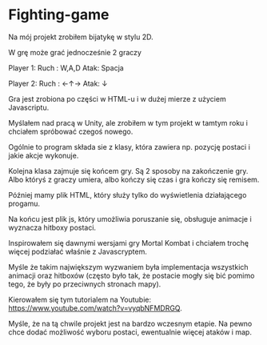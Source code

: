 # Fighting-game
Na mój projekt zrobiłem bijatykę w stylu 2D.

W grę może grać jednocześnie 2 graczy

Player 1: 
Ruch : W,A,D
Atak: Spacja

Player 2:
Ruch : ←↑→
Atak: ↓


Gra jest zrobiona po części w HTML-u i w dużej mierze z użyciem Javascriptu. 

Myślałem nad pracą w Unity, ale zrobiłem w tym projekt w tamtym roku i chciałem spróbować czegoś nowego.

Ogólnie to program składa sie z klasy, która zawiera np. pozycję postaci i jakie akcje wykonuje. 

Kolejna klasa zajmuje się końcem gry. Są 2 sposoby na zakończenie gry. Albo któryś z graczy umiera, albo kończy się czas i gra kończy się remisem.

Później mamy plik HTML, który służy tylko do wyświetlenia działającego progamu.

Na końcu jest plik js, który umożliwia poruszanie się, obsługuje animacje i wyznacza hitboxy postaci.

Inspirowałem się dawnymi wersjami gry Mortal Kombat i chciałem trochę więcej podziałać właśnie z Javascryptem.

Myśle że takim największym wyzwaniem była implementacja wszystkich animacji oraz hitboxów (często było tak, że postacie mogły się bić pomimo tego, że były po przeciwnych stronach mapy).

Kierowałem się tym tutorialem na Youtubie: https://www.youtube.com/watch?v=vyqbNFMDRGQ.


Myśle, że na tą chwile projekt jest na bardzo wczesnym etapie. Na pewno chce dodać możliwość wyboru postaci, ewentualnie więcej ataków i map.
